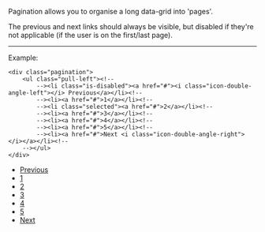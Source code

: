 Pagination allows you to organise a long data-grid into 'pages'.

The previous and next links should always be visible, but disabled if they're not applicable (if the user is on the first/last page).

----

Example:

    <div class="pagination">
        <ul class="pull-left"><!--
            --><li class="is-disabled"><a href="#"><i class="icon-double-angle-left"></i> Previous</a></li><!--
            --><li><a href="#">1</a></li><!--
            --><li class="selected"><a href="#">2</a></li><!--
            --><li><a href="#">3</a></li><!--
            --><li><a href="#">4</a></li><!--
            --><li><a href="#">5</a></li><!--
            --><li><a href="#">Next <i class="icon-double-angle-right"></i></a></li><!--
        --></ul>
    </div>

<div class="pagination">
    <ul class="pull-left"><!--
        --><li class="is-disabled"><a href="#"><i class="icon-double-angle-left"></i> Previous</a></li><!--
        --><li><a href="#">1</a></li><!--
        --><li class="selected"><a href="#">2</a></li><!--
        --><li><a href="#">3</a></li><!--
        --><li><a href="#">4</a></li><!--
        --><li><a href="#">5</a></li><!--
        --><li><a href="#">Next <i class="icon-double-angle-right"></i></a></li><!--
    --></ul>
</div>
